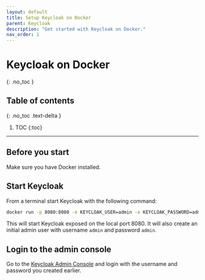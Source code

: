 ```yaml
---
layout: default
title: Setup Keycloak on Docker
parent: Keycloak
description: "Get started with Keycloak on Docker."
nav_order: 1
---
```


# Keycloak on Docker
{: .no_toc }

## Table of contents
{: .no_toc .text-delta }

1. TOC
{:toc}

---

## Before you start

Make sure you have Docker installed.

## Start Keycloak

From a terminal start Keycloak with the following command:

```sh
docker run -p 8080:8080 -e KEYCLOAK_USER=admin -e KEYCLOAK_PASSWORD=admin quay.io/keycloak/keycloak:9.0.3
```

This will start Keycloak exposed on the local port 8080. 
It will also create an initial admin user with username `admin` and password `admin`.

## Login to the admin console

Go to the [Keycloak Admin Console][keycloak-url] and login with the username and password you created earlier.

[keycloak-url]: https://192.168.1.57:8443/auth

